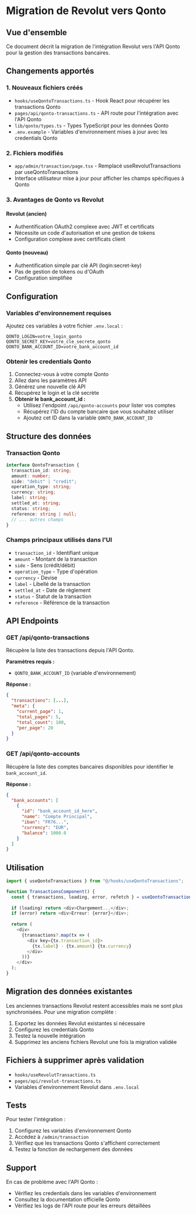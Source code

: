 # Migration de Revolut vers Qonto

## Vue d'ensemble

Ce document décrit la migration de l'intégration Revolut vers l'API Qonto pour la gestion des transactions bancaires.

## Changements apportés

### 1. Nouveaux fichiers créés

- `hooks/useQontoTransactions.ts` - Hook React pour récupérer les transactions Qonto
- `pages/api/qonto-transactions.ts` - API route pour l'intégration avec l'API Qonto
- `lib/qonto/types.ts` - Types TypeScript pour les données Qonto
- `.env.example` - Variables d'environnement mises à jour avec les credentials Qonto

### 2. Fichiers modifiés

- `app/admin/transaction/page.tsx` - Remplacé useRevolutTransactions par useQontoTransactions
- Interface utilisateur mise à jour pour afficher les champs spécifiques à Qonto

### 3. Avantages de Qonto vs Revolut

#### Revolut (ancien)
- Authentification OAuth2 complexe avec JWT et certificats
- Nécessite un code d'autorisation et une gestion de tokens
- Configuration complexe avec certificats client

#### Qonto (nouveau)
- Authentification simple par clé API (login:secret-key)
- Pas de gestion de tokens ou d'OAuth
- Configuration simplifiée

## Configuration

### Variables d'environnement requises

Ajoutez ces variables à votre fichier `.env.local` :

```env
QONTO_LOGIN=votre_login_qonto
QONTO_SECRET_KEY=votre_cle_secrete_qonto
QONTO_BANK_ACCOUNT_ID=votre_bank_account_id
```

### Obtenir les credentials Qonto

1. Connectez-vous à votre compte Qonto
2. Allez dans les paramètres API
3. Générez une nouvelle clé API
4. Récupérez le login et la clé secrète
5. **Obtenir le bank_account_id :**
   - Utilisez l'endpoint `/api/qonto-accounts` pour lister vos comptes
   - Récupérez l'ID du compte bancaire que vous souhaitez utiliser
   - Ajoutez cet ID dans la variable `QONTO_BANK_ACCOUNT_ID`

## Structure des données

### Transaction Qonto

```typescript
interface QontoTransaction {
  transaction_id: string;
  amount: number;
  side: "debit" | "credit";
  operation_type: string;
  currency: string;
  label: string;
  settled_at: string;
  status: string;
  reference: string | null;
  // ... autres champs
}
```

### Champs principaux utilisés dans l'UI

- `transaction_id` - Identifiant unique
- `amount` - Montant de la transaction
- `side` - Sens (crédit/débit)
- `operation_type` - Type d'opération
- `currency` - Devise
- `label` - Libellé de la transaction
- `settled_at` - Date de règlement
- `status` - Statut de la transaction
- `reference` - Référence de la transaction

## API Endpoints

### GET /api/qonto-transactions

Récupère la liste des transactions depuis l'API Qonto.

**Paramètres requis :**
- `QONTO_BANK_ACCOUNT_ID` (variable d'environnement)

**Réponse :**
```json
{
  "transactions": [...],
  "meta": {
    "current_page": 1,
    "total_pages": 5,
    "total_count": 100,
    "per_page": 20
  }
}
```

### GET /api/qonto-accounts

Récupère la liste des comptes bancaires disponibles pour identifier le `bank_account_id`.

**Réponse :**
```json
{
  "bank_accounts": [
    {
      "id": "bank_account_id_here",
      "name": "Compte Principal",
      "iban": "FR76...",
      "currency": "EUR",
      "balance": 1000.0
    }
  ]
}
```

## Utilisation

```typescript
import { useQontoTransactions } from "@/hooks/useQontoTransactions";

function TransactionsComponent() {
  const { transactions, loading, error, refetch } = useQontoTransactions();
  
  if (loading) return <div>Chargement...</div>;
  if (error) return <div>Erreur: {error}</div>;
  
  return (
    <div>
      {transactions?.map(tx => (
        <div key={tx.transaction_id}>
          {tx.label} - {tx.amount} {tx.currency}
        </div>
      ))}
    </div>
  );
}
```

## Migration des données existantes

Les anciennes transactions Revolut restent accessibles mais ne sont plus synchronisées. Pour une migration complète :

1. Exportez les données Revolut existantes si nécessaire
2. Configurez les credentials Qonto
3. Testez la nouvelle intégration
4. Supprimez les anciens fichiers Revolut une fois la migration validée

## Fichiers à supprimer après validation

- `hooks/useRevolutTransactions.ts`
- `pages/api/revolut-transactions.ts`
- Variables d'environnement Revolut dans `.env.local`

## Tests

Pour tester l'intégration :

1. Configurez les variables d'environnement Qonto
2. Accédez à `/admin/transaction`
3. Vérifiez que les transactions Qonto s'affichent correctement
4. Testez la fonction de rechargement des données

## Support

En cas de problème avec l'API Qonto :
- Vérifiez les credentials dans les variables d'environnement
- Consultez la documentation officielle Qonto
- Vérifiez les logs de l'API route pour les erreurs détaillées
